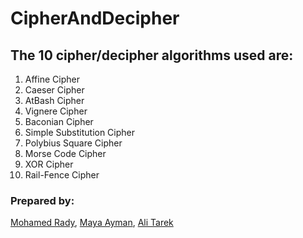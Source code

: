 # CipherAndDecipher

## The 10 cipher/decipher algorithms used are: 
1) Affine Cipher
2) Caeser Cipher
3) AtBash Cipher
4) Vignere Cipher
5) Baconian Cipher
6) Simple Substitution Cipher
7) Polybius Square Cipher
8) Morse Code Cipher
9) XOR Cipher
10) Rail-Fence Cipher

### Prepared by: 
[Mohamed Rady](https://github.com/MohamedRadyA), [Maya Ayman](https://github.com/MayaZayn), [Ali Tarek](https://github.com/Alitarek517)
